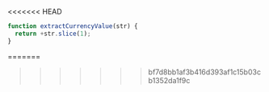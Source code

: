 <<<<<<< HEAD
```js run
function extractCurrencyValue(str) {
  return +str.slice(1);
}
```
=======
>>>>>>> bf7d8bb1af3b416d393af1c15b03cb1352da1f9c
